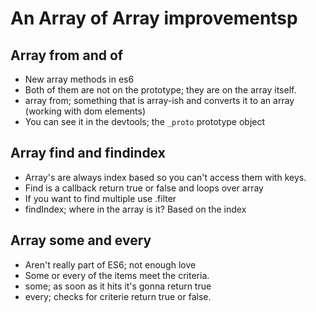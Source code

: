 # An Array of Array improvementsp

## Array from and of
* New array methods in es6
* Both of them are not on the prototype; they are on the array itself.
* array from; something that is array-ish and converts it to an array (working with dom elements)
* You can see it in the devtools; the `_proto` prototype object

## Array find and findindex
* Array's are always index based so you can't access them with keys.
* Find is a callback return true or false and loops over array
* If you want to find multiple use .filter
* findIndex; where in the array is it? Based on the index

## Array some and every
* Aren't really part of ES6; not enough love
* Some or every of the items meet the criteria.
* some; as soon as it hits it's gonna return true
* every; checks for criterie return true or false.